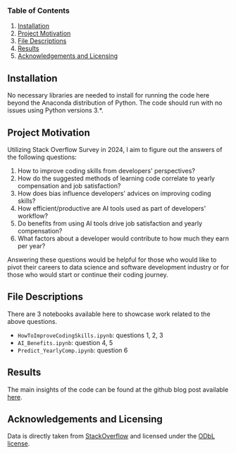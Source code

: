 ### Table of Contents

1. [Installation](#installation)
2. [Project Motivation](#motivation)
3. [File Descriptions](#files)
4. [Results](#results)
5. [Acknowledgements and Licensing](#licensing)

## Installation <a name="installation"></a>

No necessary libraries are needed to install for running the code here beyond the Anaconda distribution of Python.  The code should run with no issues using Python versions 3.*.

## Project Motivation<a name="motivation"></a>

Utilizing Stack Overflow Survey in 2024, I aim to figure out the answers of the following questions:

1. How to improve coding skills from developers' perspectives?
2. How do the suggested methods of learning code correlate to yearly compensation and job satisfaction?
3. How does bias influence developers' advices on improving coding skills?
4. How efficient/productive are AI tools used as part of developers' workflow?
5. Do benefits from using AI tools drive job satisfaction and yearly compensation?
6. What factors about a developer would contribute to how much they earn per year?

Answering these questions would be helpful for those who would like to pivot their careers to data science and software development industry or for those who would start or continue their coding journey.


## File Descriptions <a name="files"></a>

There are 3 notebooks available here to showcase work related to the above questions.

* `HowToImproveCodingSkills.ipynb`: questions 1, 2, 3
* `AI_Benefits.ipynb`: question 4, 5
* `Predict_YearlyComp.ipynb`: question 6 

## Results<a name="results"></a>

The main insights of the code can be found at the github blog post available [here](https://tphan86.github.io/2024/09/06/maximizing-coding-skills.html).

## Acknowledgements and Licensing <a name="licensing"></a>

Data is directly taken from [StackOverflow](https://survey.stackoverflow.co/) and licensed under the [ODbL license](https://opendatacommons.org/licenses/odbl/1-0/).
